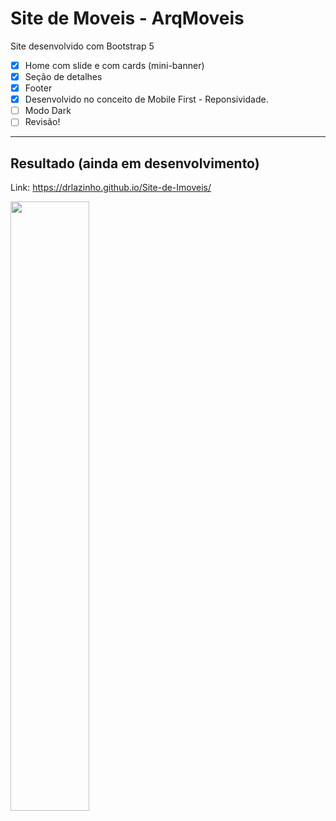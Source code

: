 # Site de Moveis - ArqMoveis

Site desenvolvido com Bootstrap 5

- [x] Home com slide e com cards (mini-banner)
- [x] Seção de detalhes
- [x] Footer
- [x] Desenvolvido no conceito de Mobile First - Reponsividade.
- [ ] Modo Dark
- [ ] Revisão!
<hr>

## Resultado (ainda em desenvolvimento)

Link: https://drlazinho.github.io/Site-de-Imoveis/

<img src="./img/resultado.png" style="width: 50%"/>
